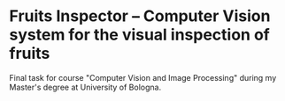 # Fruits Inspector – Computer Vision system for the visual inspection of fruits
Final task for course "Computer Vision and Image Processing" during my Master's degree at University of Bologna.
